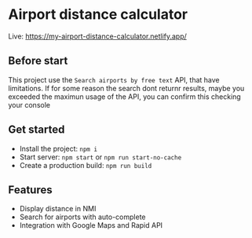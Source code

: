 # Airport distance calculator

Live: https://my-airport-distance-calculator.netlify.app/

## Before start

This project use the `Search airports by free text` API, that have limitations. If for some reason the search dont returnr results, maybe you exceeded the maximun usage of the API, you can confirm this checking your console

## Get started

- Install the project: `npm i`
- Start server: `npm start` or `npm run start-no-cache`
- Create a production build: `npm run build`

## Features

- Display distance in NMI
- Search for airports with auto-complete
- Integration with Google Maps and Rapid API